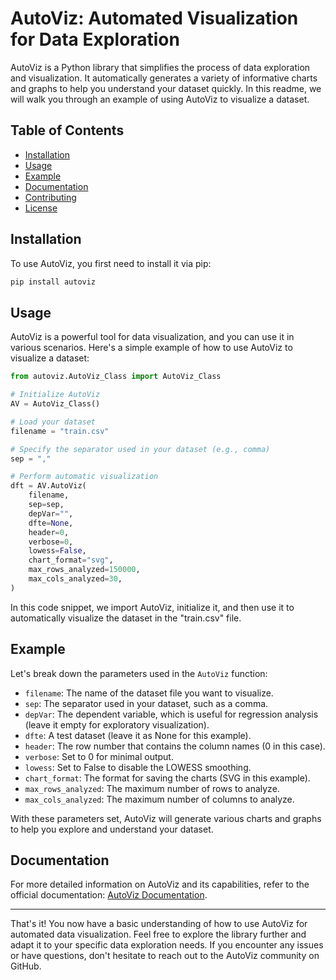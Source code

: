 
# AutoViz: Automated Visualization for Data Exploration

AutoViz is a Python library that simplifies the process of data exploration and visualization. It automatically generates a variety of informative charts and graphs to help you understand your dataset quickly. In this readme, we will walk you through an example of using AutoViz to visualize a dataset.

## Table of Contents

- [Installation](#installation)
- [Usage](#usage)
- [Example](#example)
- [Documentation](#documentation)
- [Contributing](#contributing)
- [License](#license)

## Installation

To use AutoViz, you first need to install it via pip:

```bash
pip install autoviz
```

## Usage

AutoViz is a powerful tool for data visualization, and you can use it in various scenarios. Here's a simple example of how to use AutoViz to visualize a dataset:

```python
from autoviz.AutoViz_Class import AutoViz_Class

# Initialize AutoViz
AV = AutoViz_Class()

# Load your dataset
filename = "train.csv"

# Specify the separator used in your dataset (e.g., comma)
sep = ","

# Perform automatic visualization
dft = AV.AutoViz(
    filename,
    sep=sep,
    depVar="",
    dfte=None,
    header=0,
    verbose=0,
    lowess=False,
    chart_format="svg",
    max_rows_analyzed=150000,
    max_cols_analyzed=30,
)
```

In this code snippet, we import AutoViz, initialize it, and then use it to automatically visualize the dataset in the "train.csv" file.

## Example

Let's break down the parameters used in the `AutoViz` function:

- `filename`: The name of the dataset file you want to visualize.
- `sep`: The separator used in your dataset, such as a comma.
- `depVar`: The dependent variable, which is useful for regression analysis (leave it empty for exploratory visualization).
- `dfte`: A test dataset (leave it as None for this example).
- `header`: The row number that contains the column names (0 in this case).
- `verbose`: Set to 0 for minimal output.
- `lowess`: Set to False to disable the LOWESS smoothing.
- `chart_format`: The format for saving the charts (SVG in this example).
- `max_rows_analyzed`: The maximum number of rows to analyze.
- `max_cols_analyzed`: The maximum number of columns to analyze.

With these parameters set, AutoViz will generate various charts and graphs to help you explore and understand your dataset.

## Documentation

For more detailed information on AutoViz and its capabilities, refer to the official documentation: [AutoViz Documentation](https://github.com/AutoViML/AutoViz).

---

That's it! You now have a basic understanding of how to use AutoViz for automated data visualization. Feel free to explore the library further and adapt it to your specific data exploration needs. If you encounter any issues or have questions, don't hesitate to reach out to the AutoViz community on GitHub.
